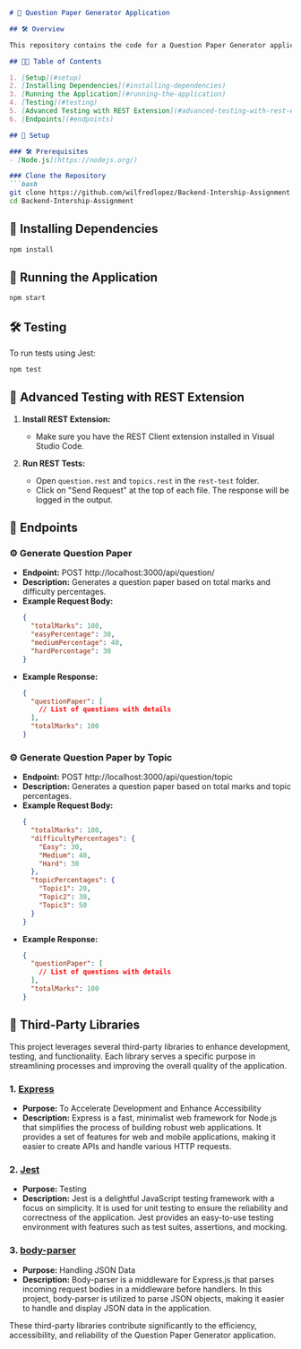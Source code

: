

```markdown
# 🔗 Question Paper Generator Application

## 🛠 Overview

This repository contains the code for a Question Paper Generator application built using Express. It allows you to generate question papers based on various criteria such as total marks, difficulty percentages, and topic percentages. Testing is implemented using Jest.

## 👨‍💻 Table of Contents

1. [Setup](#setup)
2. [Installing Dependencies](#installing-dependencies)
3. [Running the Application](#running-the-application)
4. [Testing](#testing)
5. [Advanced Testing with REST Extension](#advanced-testing-with-rest-extension)
6. [Endpoints](#endpoints)

## 🔗 Setup

### 🛠 Prerequisites
- [Node.js](https://nodejs.org/)

### Clone the Repository
```bash
git clone https://github.com/wilfredlopez/Backend-Intership-Assignment.git
cd Backend-Intership-Assignment
```

## 🔗 Installing Dependencies
```bash
npm install
```

## 🔗 Running the Application
```bash
npm start
```

## 🛠 Testing

To run tests using Jest:
```bash
npm test
```

## 🔗 Advanced Testing with REST Extension

1. **Install REST Extension:**
   - Make sure you have the REST Client extension installed in Visual Studio Code.

2. **Run REST Tests:**
   - Open `question.rest` and `topics.rest` in the `rest-test` folder.
   - Click on "Send Request" at the top of each file. The response will be logged in the output.

## 🔗 Endpoints

### ⚙️ Generate Question Paper
- **Endpoint:** POST http://localhost:3000/api/question/
- **Description:** Generates a question paper based on total marks and difficulty percentages.
- **Example Request Body:**
  ```json
  {
    "totalMarks": 100,
    "easyPercentage": 30,
    "mediumPercentage": 40,
    "hardPercentage": 30
  }
  ```
- **Example Response:**
  ```json
  {
    "questionPaper": [
      // List of questions with details
    ],
    "totalMarks": 100
  }
  ```

### ⚙️ Generate Question Paper by Topic
- **Endpoint:** POST http://localhost:3000/api/question/topic
- **Description:** Generates a question paper based on total marks and topic percentages.
- **Example Request Body:**
  ```json
  {
    "totalMarks": 100,
    "difficultyPercentages": {
      "Easy": 30,
      "Medium": 40,
      "Hard": 30
    },
    "topicPercentages": {
      "Topic1": 20,
      "Topic2": 30,
      "Topic3": 50
    }
  }
  ```
- **Example Response:**
  ```json
  {
    "questionPaper": [
      // List of questions with details
    ],
    "totalMarks": 100
  }
  ```

## 🔧 Third-Party Libraries

This project leverages several third-party libraries to enhance development, testing, and functionality. Each library serves a specific purpose in streamlining processes and improving the overall quality of the application.

### 1. [Express](https://expressjs.com/)
   - **Purpose:** To Accelerate Development and Enhance Accessibility
   - **Description:** Express is a fast, minimalist web framework for Node.js that simplifies the process of building robust web applications. It provides a set of features for web and mobile applications, making it easier to create APIs and handle various HTTP requests.

### 2. [Jest](https://jestjs.io/)
   - **Purpose:** Testing
   - **Description:** Jest is a delightful JavaScript testing framework with a focus on simplicity. It is used for unit testing to ensure the reliability and correctness of the application. Jest provides an easy-to-use testing environment with features such as test suites, assertions, and mocking.

### 3. [body-parser](https://www.npmjs.com/package/body-parser)
   - **Purpose:** Handling JSON Data
   - **Description:** Body-parser is a middleware for Express.js that parses incoming request bodies in a middleware before handlers. In this project, body-parser is utilized to parse JSON objects, making it easier to handle and display JSON data in the application.

These third-party libraries contribute significantly to the efficiency, accessibility, and reliability of the Question Paper Generator application. 

```  




